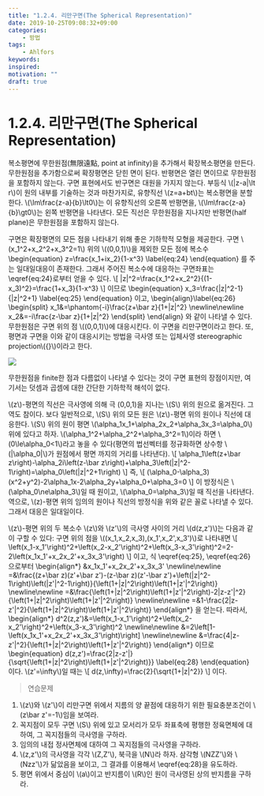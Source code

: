 ```yaml
---
title: "1.2.4. 리만구면(The Spherical Representation)"
date: 2019-10-25T09:08:32+09:00
categories:
    - 방법
tags:
    - Ahlfors
keywords:
inspired:
motivation: ""
draft: true
---
```



# 1.2.4. 리만구면(The Spherical Representation)

복소평면에 무한원점(無限遠點, point at infinity)을 추가해서 확장복소평면을 만든다.
무한원점을 추가함으로써 확장평면은 닫힌 면이 된다. 반평면은 열린 면이므로 무한원점을 포함하지 않는다. 구면 표현에서도 반구면은 대원을 가지지 않는다. 부등식 \\(|z-a|\lt r\\)이 원의 내부를 기술하는 것과 마찬가지로, 유향직선 \\(z=a+bt\\)는 복소평면을 분할한다. \\(\Im\frac{z-a}{b}\lt0\\)는 이 유향직선의 오른쪽 반평면을, \\(\Im\frac{z-a}{b}\gt0\\)는 왼쪽 반평면을 나타낸다.
모든 직선은 무한원점을 지나지만 반평면(half plane)은 무한원점을 포함하지 않는다.

구면은 확장평면의 모든 점을 나타내기 위해 좋은 기하학적 모형을 제공한다.
구면 \\(x_1^2+x_2^2+x_3^2=1\\) 위의 \\((0,0,1)\\)을 제외한 모든 점에 복소수
\begin{equation}
z=\frac{x_1+ix_2}{1-x^3}
\label{eq:24}
\end{equation}
를 주는 일대일대응이 존재한다.
그래서 주어진 복소수에 대응하는 구면좌표는 \eqref{eq:24}로부터 얻을 수 있다.
\\[
|z|^2=\frac{x_1^2+x_2^2}{(1-x_3)^2}=\frac{1+x_3}{1-x^3}
\\]
이므로
\begin{equation}
x_3=\frac{|z|^2-1}{|z|^2+1}
\label{eq:25}
\end{equation}
이고,
\begin{align}\label{eq:26}
\begin{split}
x_1&=\phantom{-i}\frac{z+\bar z}{1+|z|^2}
\newline\newline
x_2&=-i\frac{z-\bar z}{1+|z|^2}
\end{split}
\end{align}
와 같이 나타낼 수 있다.
무한원점은 구면 위의 점 \\((0,0,1)\\)에 대응시킨다.
이 구면을 리만구면이라고 한다.
또, 평면과 구면을 이와 같이 대응시키는 방법을 극사영 또는 입체사영 stereographic projection\\({}\\)이라고 한다.

![](../figures/ahlf124.jpg)

무한원점을 finite한 점과 다름없이 나타낼 수 있다는 것이 구면 표현의 장점이지만, 여기서는 덧셈과 곱셈에 대한 간단한 기하학적 해석이 없다.

\\(z\\)-평면의 직선은 극사영에 의해 극 (0,0,1)을 지나는 \\(S\\) 위의 원으로 옮겨진다. 그 역도 참이다. 보다 일반적으로, \\(S\\) 위의 모든 원은 \\(z\\)-평면 위의 원이나 직선에 대응한다.
\\(S\\) 위의 원이 평면 \\(\alpha_1x_1+\alpha_2x_2+\alpha_3x_3=\alpha_0\\)위에 있다고 하자.
\\(\alpha_1^2+\alpha_2^2+\alpha_3^2=1\\)이라 하면 \\(0\le\alpha_0<1\\)라고 놓을 수 있다(평면의 법선벡터를 정규화하면 상수항 \\(|\alpha_0|\\)가 원점에서 평면 까지의 거리를 나타낸다).
\\[
\alpha_1\left(z+\bar z\right)-\alpha_2i\left(z-\bar z\right)+\alpha_3\left(|z|^2-1\right)=\alpha_0\left(|z|^2+1\right)
\\]
즉,
\\[
(\alpha_0-\alpha_3)(x^2+y^2)-2\alpha_1x-2\alpha_2y+\alpha_0+\alpha_3=0
\\]
이 방정식은 \\(\alpha_0\ne\alpha_3\\)일 때 원이고,
\\(\alpha_0=\alpha_3\\)일 때 직선을 나타낸다.
역으로, \\(z)-평면 위의 임의의 원이나 직선의 방정식을 위와 같은 꼴로 나타낼 수 있다. 그래서 대응은 일대일이다.

\\(z\\)-평면 위의 두 복소수 \\(z\\)와 \\(z'\\)의 극사영 사이의 거리 \\(d(z,z')\\)는 다음과 같이 구할 수 있다:
구면 위의 점을 \\((x_1,x_2,x_3),(x_1',x_2',x_3')\\)로 나타내면
\\[
\left(x_1-x_1'\right)^2+\left(x_2-x_2'\right)^2+\left(x_3-x_3'\right)^2=2-2\left(x_1x_1'+x_2x_2'+x_3x_3'\right)
\\]
이고, 식 \eqref{eq:25}, \eqref{eq:26}으로부터
\begin{align\*}
&x_1x_1'+x_2x_2'+x_3x_3'
\newline\newline
=&\frac{(z+\bar z)(z'+\bar z')-(z-\bar z)(z'-\bar z')+\left(|z|^2-1\right)\left(|z'|^2-1\right)}{\left(1+|z|^2\right)\left(1+|z'|^2\right)}
\newline\newline
=&\frac{\left(1+|z|^2\right)\left(1+|z'|^2\right)-2|z-z'|^2}{\left(1+|z|^2\right)\left(1+|z'|^2\right)}
\newline\newline
=&1-\frac{2|z-z'|^2}{\left(1+|z|^2\right)\left(1+|z'|^2\right)}
\end{align\*}
을 얻는다.
따라서,
\begin{align\*}
d^2(z,z')&=\left(x_1-x_1'\right)^2+\left(x_2-x_2'\right)^2+\left(x_3-x_3'\right)^2
\newline\newline
&=2\left[1-\left(x_1x_1'+x_2x_2'+x_3x_3'\right)\right]
\newline\newline
&=\frac{4|z-z'|^2}{\left(1+|z|^2\right)\left(1+|z'|^2\right)}
\end{align\*}
이므로
\begin{equation}
d(z,z')=\frac{2|z-z'|}{\sqrt{\left(1+|z|^2\right)\left(1+|z'|^2\right)}}
\label{eq:28}
\end{equation}
이다. \\(z'=\infty\\)일 때는
\\[
d(z,\infty)=\frac{2}{\sqrt{1+|z|^2}}
\\]
이다.

>연습문제

1. \\(z\\)와 \\(z'\\)이 리만구면 위에서 지름의 양 끝점에 대응하기 위한 필요충분조건이 \\(z\bar z'=-1\\)임을 보여라.
2. 꼭지점이 모두 구면 \\(S\\) 위에 있고 모서리가 모두 좌표축에 평행한 정육면체에 대하여, 그 꼭지점들의 극사영을 구하라.
3. 임의의 내접 정사면체에 대하여 그 꼭지점들의 극사영을 구하라.
4. \\(z,z'\\)의 극사영을 각각 \\(Z,Z'\\), 북극을  \\(N\\)라 하자. 삼각형 \\(NZZ'\\)와 \\(Nzz'\\)가 닮았음을 보이고, 그 결과를 이용해서 \eqref{eq:28}을 유도하라.
5. 평면 위에서 중심이 \\(a\\)이고 반지름이 \\(R\\)인 원이 극사영된 상의 반지름을 구하라.
